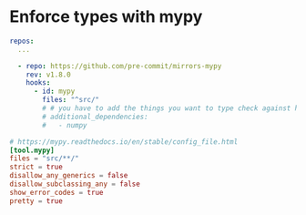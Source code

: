# Enforce types with mypy

```yaml title=".pre-commit-config.yaml"
repos:
  ...

  - repo: https://github.com/pre-commit/mirrors-mypy
    rev: v1.8.0
    hooks:
      - id: mypy
        files: "^src/"
        # # you have to add the things you want to type check against here
        # additional_dependencies:
        #   - numpy
```

```toml title="pyproject.toml"
# https://mypy.readthedocs.io/en/stable/config_file.html
[tool.mypy]
files = "src/**/"
strict = true
disallow_any_generics = false
disallow_subclassing_any = false
show_error_codes = true
pretty = true
```
